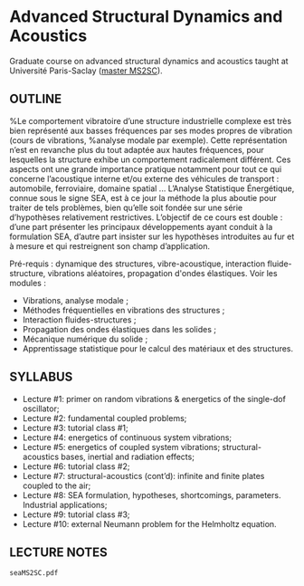 # Advanced Structural Dynamics and Acoustics

Graduate course on advanced structural dynamics and acoustics taught at Université Paris-Saclay ([master MS2SC](https://www.universite-paris-saclay.fr/formation/master/mecanique/m2-modelisation-et-simulation-en-mecanique-des-structures-et-systemes-couples)).

## OUTLINE

%Le comportement vibratoire d’une structure industrielle complexe est très bien représenté aux basses fréquences par ses modes propres de vibration (cours de vibrations, %analyse modale par exemple). Cette représentation n’est en revanche plus du tout adaptée aux hautes fréquences, pour lesquelles la structure exhibe un comportement radicalement différent. Ces aspects ont une grande importance pratique notamment pour tout ce qui concerne l’acoustique interne et/ou externe des véhicules de transport : automobile, ferroviaire, domaine spatial ... L’Analyse Statistique Énergétique, connue sous le signe SEA, est à ce jour la méthode la plus aboutie pour traiter de tels problèmes, bien qu’elle soit fondée sur une série d’hypothèses relativement restrictives. L’objectif de ce cours est double : d’une part présenter les principaux développements ayant conduit à la formulation SEA, d’autre part insister sur les hypothèses introduites au fur et à mesure et qui restreignent son champ d’application.

Pré-requis : dynamique des structures, vibre-acoustique, interaction fluide-structure, vibrations aléatoires, propagation d'ondes élastiques. Voir les modules :
* Vibrations, analyse modale ;
* Méthodes fréquentielles en vibrations des structures ;
* Interaction fluides-structures ;
* Propagation des ondes élastiques dans les solides ;
* Mécanique numérique du solide ; 
* Apprentissage statistique pour le calcul des matériaux et des structures.

## SYLLABUS

* Lecture #1: primer on random vibrations & energetics of the single-dof oscillator;
* Lecture #2: fundamental coupled problems;
* Lecture #3: tutorial class #1;
* Lecture #4: energetics of continuous system vibrations;
* Lecture #5: energetics of coupled system vibrations; structural-acoustics bases, inertial and radiation effects;
* Lecture #6: tutorial class #2;
* Lecture #7: structural-acoustics (cont’d): infinite and finite plates coupled to the air;
* Lecture #8: SEA formulation, hypotheses, shortcomings, parameters. Industrial applications;
* Lecture #9: tutorial class #3;
* Lecture #10: external Neumann problem for the Helmholtz equation.

## LECTURE NOTES

`seaMS2SC.pdf`
